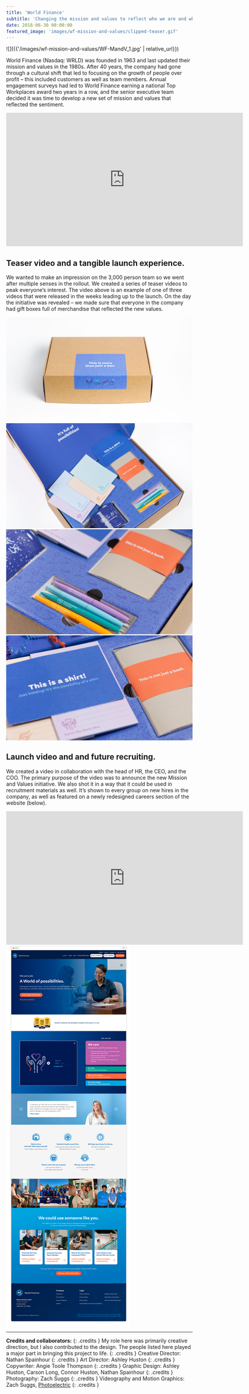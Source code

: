 ```yaml
---
title: 'World Finance'
subtitle: 'Changing the mission and values to reflect who we are and who we want to be.'
date: 2018-06-30 00:00:00
featured_image: 'images/wf-mission-and-values/clipped-teaser.gif'
---
```


![]({{'/images/wf-mission-and-values/WF-MandV_1.jpg' | relative_url}})

World Finance (Nasdaq: WRLD) was founded in 1963 and last updated their mission and values in the 1980s. After 40 years, the company had gone through a cultural shift that led to focusing on the growth of people over profit – this included customers as well as team members. Annual engagement surveys had led to World Finance earning a national Top Workplaces award two years in a row, and the senior executive team decided it was time to develop a new set of mission and values that reflected the sentiment. 

<iframe src="https://player.vimeo.com/video/849984192" width="640" height="360" frameborder="0" allowfullscreen></iframe>


## Teaser video and  a tangible launch experience.

We wanted to make an impression on the 3,000 person team so we went after multiple senses in the rollout. We created a series of teaser videos to peak everyone’s interest. The video above is an example of one of three videos that were released in the weeks leading up to the launch. On the day the initiative was revealed – we made sure that everyone in the company had gift boxes full of merchandise that reflected the new values.  

<div class="gallery" data-columns="2">
	<img src="/images/wf-mission-and-values/WF-MandV_4.jpg">
	<img src="/images/wf-mission-and-values/WF-MandV_2.jpg">
	<img src="/images/wf-mission-and-values/WF-MandV_3.jpg">
	<img src="/images/wf-mission-and-values/WF-MandV_5.jpg">
</div>


## Launch video and and future recruiting.

We created a video in collaboration with the head of HR, the CEO, and the COO. The primary purpose of the video was to announce the new Mission and Values initiative. We also shot it in a way that it could be used in recruitment materials as well. It’s shown to every group on new hires in the company, as well as featured on a newly redesigned careers section of the website (below).

<iframe src="https://player.vimeo.com/video/849984223" width="640" height="360" frameborder="0" allowfullscreen></iframe>

<img src="/images/wf-mission-and-values/WF_MandV_long.jpg">

---

**Credits and collaborators:**
{: .credits }
My role here was primarily creative direction, but I also contributed to the design. The people listed here played a major part in bringing this project to life.
{: .credits }
Creative Director: Nathan Spainhour
{: .credits }
Art Director: Ashley Huston
{: .credits }
Copywriter: Angie Toole Thompson
{: .credits }
Graphic Design: Ashley Huston, Carson Long, Connor Huston, Nathan Spainhour
{: .credits }
Photography: Zach Suggs
{: .credits }
Videography and Motion Graphics: Zach Suggs, [Photoelectric](http://www.photoelectric.tv/)
{: .credits }